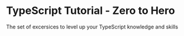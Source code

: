 # TypeScript Tutorial - Zero to Hero
The set of excersices to level up your TypeScript knowledge and skills
